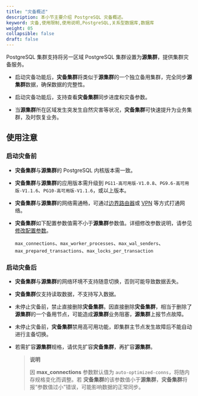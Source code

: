 ```yaml
---
title: "灾备概述"
description: 本小节主要介绍 PostgreSQL 灾备概述。 
keyword: 灾备,使用限制,使用说明,PostgreSQL,关系型数据库,数据库
weight: 05
collapsible: false
draft: false
---
```


PostgreSQL 集群支持将另一区域 PostgreSQL 集群设置为**源集群**，提供集群灾备服务。

- 启动灾备功能后，**灾备集群**将类似于**源集群**的一个独立备用集群，完全同步**源集群**数据，确保数据的完整性。

- 启动灾备功能后，支持查看**灾备集群**同步进度和灾备参数。
  
- 当**源集群**所在区域发生突发生自然灾害等状况，**灾备集群**可快速提升为业务集群，及时恢复业务。

## 使用注意

### 启动灾备前

- **灾备集群**与**源集群**的 PostgreSQL 内核版本需一致。
- **灾备集群**与**源集群**的应用版本需升级到 `PG11-高可用版-V1.0.8`、`PG9.6-高可用版-V1.1.6`、`PG10-高可用版-V1.1.6`，或以上版本。
- **灾备集群**与**源集群**的网络需通畅，可通过[边界路由器](/network/border_router/)或 [VPN](/network/vpc/manual/vpn/) 等方式打通网络。
- **灾备集群**如下配置参数值需不小于**源集群**参数值。详细修改参数说明，请参见[修改配置参数](../../config_para/modify_para)。

     `max_connections`、`max_worker_processes`、`max_wal_senders`、`max_prepared_transactions`、`max_locks_per_transaction`

### 启动灾备后

- **灾备集群**与**源集群**的网络环境不支持随意切换，否则可能导致数据丢失。
- **灾备集群**仅支持读取数据，不支持写入数据。
- 未停止灾备前，禁止直接删除**灾备集群**。因直接删除**灾备集群**，相当于删除了**源集群**的一个备用节点，可能造成**源集群**业务阻塞，**源集群**上报节点故障。
- 未停止灾备前，**灾备集群**禁用高可用功能，即集群主节点发生故障后不能自动进行主备切换。
- 若需扩容**源集群**规格，请优先扩容**灾备集群**，再扩容**源集群**。

   > **说明**
   > 
   > 因 **max_connections** 参数默认值为 `auto-optimized-conns`，将随内存规格变化而调整。若 **灾备集群**的该参数值小于**源集群**，**灾备集群**将报“参数值过小”错误，可能影响数据的正常同步。

<!--- 未停止灾备前，**灾备集群**禁用重启功能，重启集群将提示**执行失败**。-->
